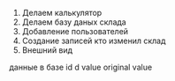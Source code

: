 1. Делаем калькулятор
2. Делаем базу даных склада
3. Добавление пользователей
4. Создание записей кто изменил склад
5. Внешний вид


данные в базе
id
d
value
original value




